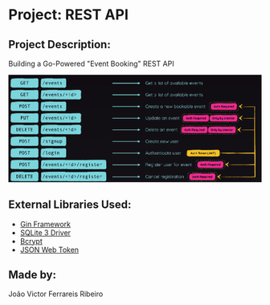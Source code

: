 # Project: REST API
## Project Description:
Building a Go-Powered "Event Booking" REST API  

![Image](image.png)

## External Libraries Used:

* [Gin Framework](https://github.com/gin-gonic/gin)
* [SQLite 3 Driver](https://github.com/mattn/go-sqlite3)
* [Bcrypt](https://cs.opensource.google/go/x/crypto)
* [JSON Web Token](https://github.com/golang-jwt/jwt)

## Made by:
João Victor Ferrareis Ribeiro
